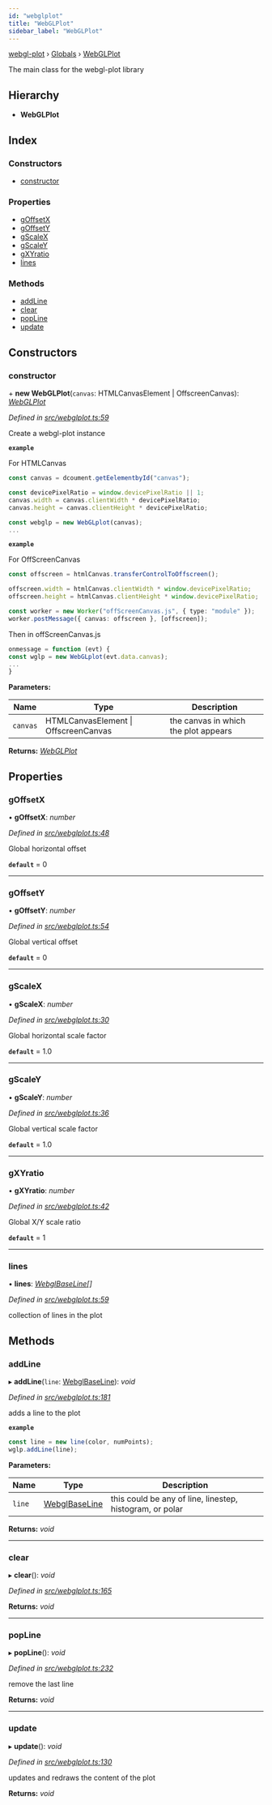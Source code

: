 ```yaml
---
id: "webglplot"
title: "WebGLPlot"
sidebar_label: "WebGLPlot"
---
```


[webgl-plot](../index.md) › [Globals](../globals.md) › [WebGLPlot](webglplot.md)

The main class for the webgl-plot library

## Hierarchy

* **WebGLPlot**

## Index

### Constructors

* [constructor](webglplot.md#constructor)

### Properties

* [gOffsetX](webglplot.md#goffsetx)
* [gOffsetY](webglplot.md#goffsety)
* [gScaleX](webglplot.md#gscalex)
* [gScaleY](webglplot.md#gscaley)
* [gXYratio](webglplot.md#gxyratio)
* [lines](webglplot.md#lines)

### Methods

* [addLine](webglplot.md#addline)
* [clear](webglplot.md#clear)
* [popLine](webglplot.md#popline)
* [update](webglplot.md#update)

## Constructors

###  constructor

\+ **new WebGLPlot**(`canvas`: HTMLCanvasElement | OffscreenCanvas): *[WebGLPlot](webglplot.md)*

*Defined in [src/webglplot.ts:59](https://github.com/danchitnis/webgl-plot/blob/65b6867/src/webglplot.ts#L59)*

Create a webgl-plot instance

**`example`** 

For HTMLCanvas
```typescript
const canvas = dcoument.getEelementbyId("canvas");

const devicePixelRatio = window.devicePixelRatio || 1;
canvas.width = canvas.clientWidth * devicePixelRatio;
canvas.height = canvas.clientHeight * devicePixelRatio;

const webglp = new WebGLplot(canvas);
...
```

**`example`** 

For OffScreenCanvas
```typescript
const offscreen = htmlCanvas.transferControlToOffscreen();

offscreen.width = htmlCanvas.clientWidth * window.devicePixelRatio;
offscreen.height = htmlCanvas.clientHeight * window.devicePixelRatio;

const worker = new Worker("offScreenCanvas.js", { type: "module" });
worker.postMessage({ canvas: offscreen }, [offscreen]);
```
Then in offScreenCanvas.js
```typescript
onmessage = function (evt) {
const wglp = new WebGLplot(evt.data.canvas);
...
}
```

**Parameters:**

Name | Type | Description |
------ | ------ | ------ |
`canvas` | HTMLCanvasElement &#124; OffscreenCanvas | the canvas in which the plot appears  |

**Returns:** *[WebGLPlot](webglplot.md)*

## Properties

###  gOffsetX

• **gOffsetX**: *number*

*Defined in [src/webglplot.ts:48](https://github.com/danchitnis/webgl-plot/blob/65b6867/src/webglplot.ts#L48)*

Global horizontal offset

**`default`** = 0

___

###  gOffsetY

• **gOffsetY**: *number*

*Defined in [src/webglplot.ts:54](https://github.com/danchitnis/webgl-plot/blob/65b6867/src/webglplot.ts#L54)*

Global vertical offset

**`default`** = 0

___

###  gScaleX

• **gScaleX**: *number*

*Defined in [src/webglplot.ts:30](https://github.com/danchitnis/webgl-plot/blob/65b6867/src/webglplot.ts#L30)*

Global horizontal scale factor

**`default`** = 1.0

___

###  gScaleY

• **gScaleY**: *number*

*Defined in [src/webglplot.ts:36](https://github.com/danchitnis/webgl-plot/blob/65b6867/src/webglplot.ts#L36)*

Global vertical scale factor

**`default`** = 1.0

___

###  gXYratio

• **gXYratio**: *number*

*Defined in [src/webglplot.ts:42](https://github.com/danchitnis/webgl-plot/blob/65b6867/src/webglplot.ts#L42)*

Global X/Y scale ratio

**`default`** = 1

___

###  lines

• **lines**: *[WebglBaseLine](webglbaseline.md)[]*

*Defined in [src/webglplot.ts:59](https://github.com/danchitnis/webgl-plot/blob/65b6867/src/webglplot.ts#L59)*

collection of lines in the plot

## Methods

###  addLine

▸ **addLine**(`line`: [WebglBaseLine](webglbaseline.md)): *void*

*Defined in [src/webglplot.ts:181](https://github.com/danchitnis/webgl-plot/blob/65b6867/src/webglplot.ts#L181)*

adds a line to the plot

**`example`** 
```typescript
const line = new line(color, numPoints);
wglp.addLine(line);
```

**Parameters:**

Name | Type | Description |
------ | ------ | ------ |
`line` | [WebglBaseLine](webglbaseline.md) | this could be any of line, linestep, histogram, or polar  |

**Returns:** *void*

___

###  clear

▸ **clear**(): *void*

*Defined in [src/webglplot.ts:165](https://github.com/danchitnis/webgl-plot/blob/65b6867/src/webglplot.ts#L165)*

**Returns:** *void*

___

###  popLine

▸ **popLine**(): *void*

*Defined in [src/webglplot.ts:232](https://github.com/danchitnis/webgl-plot/blob/65b6867/src/webglplot.ts#L232)*

remove the last line

**Returns:** *void*

___

###  update

▸ **update**(): *void*

*Defined in [src/webglplot.ts:130](https://github.com/danchitnis/webgl-plot/blob/65b6867/src/webglplot.ts#L130)*

updates and redraws the content of the plot

**Returns:** *void*
